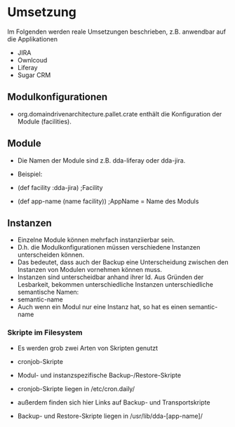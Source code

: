 # Umsetzung 

Im Folgenden werden reale Umsetzungen beschrieben, z.B. anwendbar auf die Applikationen
* JIRA 
* Ownlcoud
* Liferay 
* Sugar CRM

## Modulkonfigurationen
 
* org.domaindrivenarchitecture.pallet.crate enthält die Konfiguration der Module (facilities).  
 

## Module
*  Die Namen der Module sind z.B. dda-liferay oder dda-jira.

* Beispiel:
* (def facility :dda-jira)      ;Facility
* (def app-name (name facility))    ;AppName = Name des Moduls

## Instanzen
* Einzelne Module können mehrfach instanziierbar sein.
* D.h. die Modulkonfigurationen müssen verschiedene Instanzen unterscheiden können.
* Das bedeutet, dass auch der Backup eine Unterscheidung zwischen den Instanzen von Modulen vornehmen können muss.
* Instanzen sind unterscheidbar anhand ihrer Id. Aus Gründen der Lesbarkeit, bekommen unterschiedliche Instanzen unterschiedliche semantische Namen:
* semantic-name
* Auch wenn ein Modul nur eine Instanz hat, so hat es einen semantic-name


### Skripte im Filesystem

* Es werden grob zwei Arten von Skripten genutzt
* cronjob-Skripte
* Modul- und instanzspezifische Backup-/Restore-Skripte

* cronjob-Skripte liegen in /etc/cron.daily/
* außerdem finden sich hier Links auf Backup- und Transportskripte

* Backup- und Restore-Skripte liegen in /usr/lib/dda-[app-name]/


